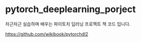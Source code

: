# pytorch_deeplearning_porject

차근차근 실습하며 배우는 파이토치 딥러닝 프로젝트 책 코드 입니다.

https://github.com/wikibook/pytorchdl2
